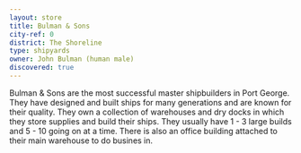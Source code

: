 ```yaml
---
layout: store
title: Bulman & Sons
city-ref: 0
district: The Shoreline
type: shipyards
owner: John Bulman (human male)
discovered: true
---
```

Bulman & Sons are the most successful master shipbuilders in Port George. They have designed and built ships for many generations and are known for their quality. They own a collection of warehouses and dry docks in which they store supplies and build their ships. They usually have 1 - 3 large builds and 5 - 10 going on at a time. There is also an office building attached to their main warehouse to do busines in.
